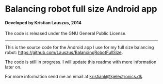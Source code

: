 # Balancing robot full size Android app
#### Developed by Kristian Lauszus, 2014

The code is released under the GNU General Public License.
_________

This is the source code for the Android app I use for my full size balancing robot: <https://github.com/Lauszus/BalancingRobotFullSize>.

The code is still in progress. I will update this readme with more information later on.

For more information send me an email at <kristianl@tkjelectronics.dk>.